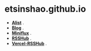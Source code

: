 # etsinshao.github.io

- **[Alist](https://alist.etsinshao.com/)** .
- **[Blog](https://blog.etsinshao.com/)** .
- **[Miniflux](https://miniflux.etsinshao.com/)** .
- **[RSSHub](https://rsshub.etsinshao.com/)** .
- **[Vercel-RSSHub](https://ets-rsshub.vercel.app/)** .
